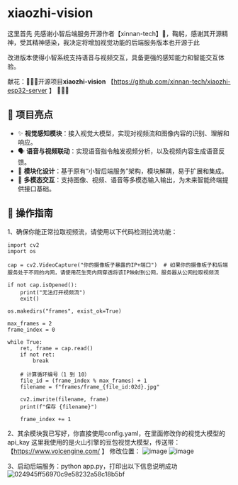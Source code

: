 # xiaozhi-vision

这里首先 先感谢小智后端服务开源作者【xinnan-tech】🌹，鞠躬，感谢其开源精神，受其精神感染，我决定将增加视觉功能的后端服务版本也开源于此

改进版本使得小智系统支持语音与视频交互，具备更强的感知能力和智能交互体验。

献花：🌹🌹🌹开源项目**xiaozhi-vision** 【https://github.com/xinnan-tech/xiaozhi-esp32-server 】 🌹🌹🌹

## 🚀 项目亮点

- ✨ **视觉感知模块**：接入视觉大模型，实现对视频流和图像内容的识别、理解和响应。
- 🗣️ **语音与视频联动**：实现语音指令触发视频分析，以及视频内容生成语音反馈。
- 🎯 **模块化设计**：基于原有“小智后端服务”架构，模块解耦，易于扩展和集成。
- 📡 **多模态交互**：支持图像、视频、语音等多模态输入输出，为未来智能终端提供接口基础。

## 📂 操作指南
1、确保你能正常拉取视频流，请使用以下代码检测拉流功能：
```
import cv2
import os

cap = cv2.VideoCapture("你的摄像板子暴露的IP+端口")  # 如果你的摄像板子和后端服务处于不同的内网，请使用花生壳内网穿透将该IP映射到公网，服务器从公网拉取视频流

if not cap.isOpened():
    print("无法打开视频流")
    exit()

os.makedirs("frames", exist_ok=True)

max_frames = 2
frame_index = 0

while True:
    ret, frame = cap.read()
    if not ret:
        break

    # 计算循环编号（1 到 10）
    file_id = (frame_index % max_frames) + 1
    filename = f"frames/frame_{file_id:02d}.jpg"

    cv2.imwrite(filename, frame)
    print(f"保存 {filename}")

    frame_index += 1

```

2、其余模块我已写好，你直接使用config.yaml，在里面修改你的视觉大模型的api_kay
这里我使用的是火山引擎的豆包视觉大模型，传送带：【https://www.volcengine.com/ 】
修改位置：
![image](https://github.com/user-attachments/assets/5d4fd4b9-fa80-48d9-a356-3a823ee5d92f)
![image](https://github.com/user-attachments/assets/91fe1c31-dffd-4b45-be9e-d6a439468de9)

3、启动后端服务：python app.py，打印出以下信息说明成功
![024945ff56970c9e58232a58c18b5bf](https://github.com/user-attachments/assets/de896e62-35e2-43a4-8c5f-c664899e7967)



